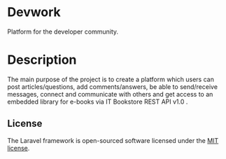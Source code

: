 # Devwork

Platform for the developer community.

# Description

The main purpose of the project is to create a platform which users can post articles/questions, add comments/answers, be able to send/receive messages, connect and communicate with others and get access to an embedded library for e-books via IT Bookstore REST API v1.0 .

## License

The Laravel framework is open-sourced software licensed under the [MIT license](https://opensource.org/licenses/MIT).
